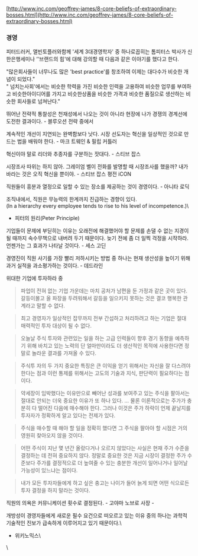 
[http://www.inc.com/geoffrey-james/8-core-beliefs-of-extraordinary-bosses.html](http://www.inc.com/geoffrey-james/8-core-beliefs-of-extraordinary-bosses.html)

### 경영

피터드러커, 앨빈토플러와함께 '세계 3대경영학자' 중 하나로꼽히는 톰피터스
박사가 신한은행세미나 ‘'브랜드의 힘'에 대해 강의할 때 다음과 같은
이야기를 했다고 한다.

"많은회사들이 너무나도 많은 'best practice'를 창조하여 이제는 대다수가
비슷한 개념이 되었다."\
 " 넘치는사회'에서는 비슷한 학력을 가진 비슷한 인력을 고용하여 비슷한
업무를 부여하고 비슷한아이디어를 가지고 비슷한상품을 비슷한 가격과
비슷한 품질으로 생산하는 비슷한 회사들로 넘쳐난다."

뛰어난 전략적 통찰성은 천재성에서 나오는 것이 아니라 현장에 나가 경쟁의
경계선에 도전한 결과이다. - 블루오션 전략 중에서

계속적인 개선이 지연되는 완벽함보다 낫다. 시장 선도자는 혁신을 일상적인
것으로 만드는 법을 배워야 한다. - 마크 트웨인 & 필립 커틀러

혁신이야 말로 리더와 추종자를 구분하는 잣대다. - 스티브 잡스

시장조사 따위는 하지 않아. 그레이엄 벨이 전화를 발명할 때 시장조사를
했을까? 내가 바라는 것은 오직 혁신을 뿐이야. - 스티브 잡스 평전 iCON

직원들이 흥분과 열정으로 일할 수 있는 장소를 제공하는 것이 경영이다. -
아니타 로딕

조직내에서, 직원은 무능력의 한계까지 진급하는 경향이 있다.\
 (In a hierarchy every employee tends to rise to his level of
incompetence.)\
 - 피터의 원리(Peter Principle)

기업들이 문제에 부딛히는 이유는 오래전에 해결했어야 할 문제를 손댈 수
없는 지경이 될 때까지 속수무책으로 내버려 두기 때문이다. 늦기 전에 좀 더
일찍 걱정을 시작하라. 언젠가는 그 효과가 나타날 것이다. - 세스 고딘

경영진이 직원 사기를 가장 빨리 저하시키는 방법 중 하나는 현재 생산성을
높이기 위해 과거 실적을 과소평가하는 것이다. - 데드라인

위대한 기업에 투자하라 중

> 파업이 전혀 없는 기업 가운데는 마치 공처가 남편을 둔 가정과 같은 곳이
> 있다. 갈등이몰고 올 파장을 두려워해서 갈등을 일으키지 못하는 것은 결코
> 행복한 관계라고 말할 수 없다.

> 최고 경영자가 일상적인 잡무까지 전부 간섭하고 처리하려고 하는 기업은
> 절대 매력적인 투자 대상이 될 수 없다.

> 오늘날 주식 투자와 관련있는 일을 하는 고급 인력들이 향후 경기 동향을
> 예측하기 위해 바치고 있는 노력의 단 얼마만이라도 더 생산적인 목적에
> 사용한다면 정말로 놀라운 결과를 가져올 수 있다.

> 주식투 자의 두 가지 중요한 특징은 큰 이익을 얻기 위해서는 자신을 잘
> 다스려야 한다는 점과 이런 통제를 위해서는 고도의 기술과 지식, 판단력이
> 필요하다는 점이다.

> 약세장이 임박했다는 이유만으로 빼어난 성과를 보여주고 있는 주식을
> 팔아서는 절대로 안되는 더욱 중요한 이유가 또 하나 있다. ... 물론
> 이론적으로는 주가가 충분히 다 떨어진 다음에 매수해야 한다. 그러나
> 이것은 주가 하락이 언제 끝날지를 투자자가 정확하게 알고 있다는 전제가
> 있다.

> 주식을 매수할 때 해야 할 일을 정확히 했다면 그 주식을 팔아야 할 시점은
> 거의 영원히 찾아오지 않을 것이다.

> 어떤 주식이 지난 몇 년간 올랐다거나 오르지 않았다는 사실은 현재 주가
> 수준을 결정하는 데 전혀 중요하지 않다. 정말로 중요한 것은 지금 시장이
> 결정한 주가 수준보다 주가를 결정적으로 더 높여줄 수 있는 충분한 개선이
> 일어나거나 일어날 가능성이 있느냐는 점이다.

> 내가 모든 투자자들에게 하고 싶은 충고는 나이가 들어 늙게 되면 어떤
> 식으로든 투자 결정을 하지 말라는 것이다.

직원의 의욕은 커뮤니케이션 횟수로 결정된다. - 고야마 노브로 사장 -

개방성이 경영자들에게 새로운 필수 요건으로 떠오르고 있는 이유 중의
하나는 과학적 기술적인 진보가 급속하게 이루어지고 있기 때문이다.\
 - 위키노믹스\

\
